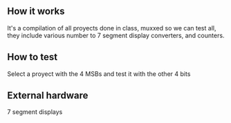 <!---

This file is used to generate your project datasheet. Please fill in the information below and delete any unused
sections.

You can also include images in this folder and reference them in the markdown. Each image must be less than
512 kb in size, and the combined size of all images must be less than 1 MB.
-->

## How it works

It's a compilation of all proyects done in class, muxxed so we can test all, they include various number to 7 segment display converters, and counters.

## How to test

Select a proyect with the 4 MSBs and test it with the other 4 bits

## External hardware

7 segment displays
